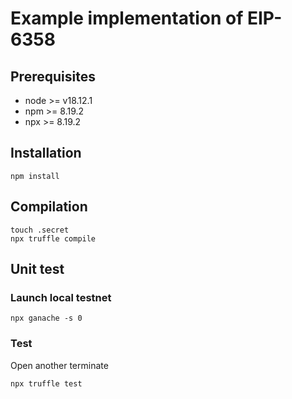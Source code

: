 # Example implementation of EIP-6358

## Prerequisites
- node >= v18.12.1
- npm >= 8.19.2
- npx >= 8.19.2

## Installation
```
npm install
```

## Compilation
```
touch .secret
npx truffle compile
```

## Unit test
### Launch local testnet
```
npx ganache -s 0
```

### Test
Open another terminate

```
npx truffle test
```